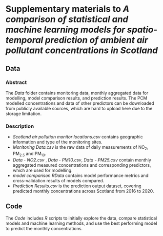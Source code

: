 # Supplementary materials to *A comparison of statistical and machine learning models for spatio-temporal prediction of ambient air pollutant concentrations in Scotland*

## Data

### Abstract

The *Data* folder contains monitoring data, monthly aggregated data for modelling, model comparison results, and prediction results. The PCM modelled concentrations and data of other predictors can be downloaded from publicly available sources, which are hard to upload here due to the storage limitation.

### Description

- *Scotland air pollution monitor locations.csv* contains geographic information and type of the monitoring sites.
- *Monitoring Data.csv* is the raw data of daily measurements of NO$`_2`$, PM$`_{2.5}`$ and PM$`_{10}`$.
- *Data - NO2.csv* , *Data - PM10.csv*, *Data - PM25.csv* contain monthly aggregated measured concentrations and corresponding predictors, which are used for modelling.
- *model comparison.RData* contains model performance metrics and cross-validation results of models compared.
- *Prediction Results.csv* is the prediction output dataset, covering predicted monthly concentrations across Scotland from 2016 to 2020.

## Code

The *Code* includes *R* scripts to initially explore the data, compare statistical models and machine learning methods, and use the best performing model to predict the monthly concentrations.
